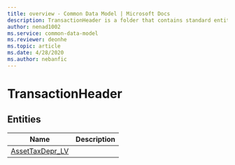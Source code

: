 ```yaml
---
title: overview - Common Data Model | Microsoft Docs
description: TransactionHeader is a folder that contains standard entities related to the Common Data Model.
author: nenad1002
ms.service: common-data-model
ms.reviewer: deonhe
ms.topic: article
ms.date: 4/28/2020
ms.author: nebanfic
---
```


# TransactionHeader


## Entities

|Name|Description|
|---|---|
|[AssetTaxDepr_LV](AssetTaxDepr_LV.md)||
